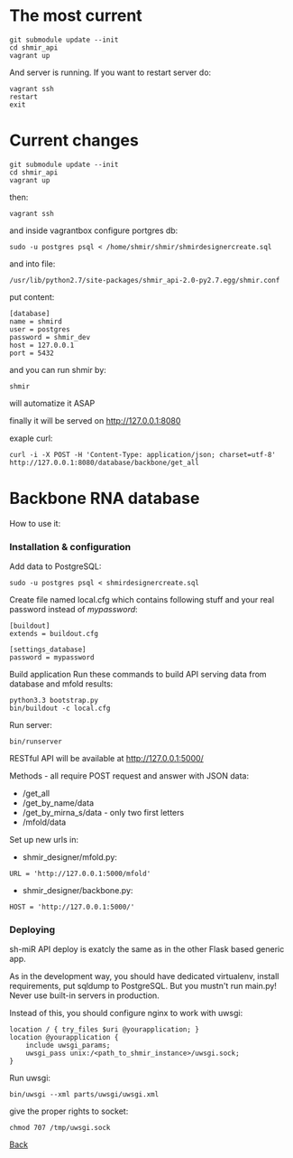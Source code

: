 The most current
================
```
git submodule update --init
cd shmir_api
vagrant up
```

And server is running. If you want to restart server do:
```
vagrant ssh
restart
exit
```


Current changes
===============

```
git submodule update --init
cd shmir_api
vagrant up
```
then:
```
vagrant ssh
```
and inside vagrantbox configure portgres db:
```
sudo -u postgres psql < /home/shmir/shmir/shmirdesignercreate.sql
```
and into file:
```
/usr/lib/python2.7/site-packages/shmir_api-2.0-py2.7.egg/shmir.conf
```
put content:
```
[database]
name = shmird
user = postgres
password = shmir_dev
host = 127.0.0.1
port = 5432
```
and you can run shmir by:
```
shmir
```
will automatize it ASAP

finally it will be served on http://127.0.0.1:8080

exaple curl:

```
curl -i -X POST -H 'Content-Type: application/json; charset=utf-8' http://127.0.0.1:8080/database/backbone/get_all
```

Backbone RNA database
==========================

How to use it:

### Installation & configuration

Add data to PostgreSQL:
```
sudo -u postgres psql < shmirdesignercreate.sql
```
Create file named local.cfg which contains following stuff and your real password instead of *mypassword*:
```
[buildout]
extends = buildout.cfg

[settings_database]
password = mypassword
```
Build application
Run these commands to build API serving data from database and mfold results:
```
python3.3 bootstrap.py
bin/buildout -c local.cfg
```
Run server:
```
bin/runserver
```
RESTful API will be available at http://127.0.0.1:5000/

Methods - all require POST request and answer with JSON data:
* /get_all
* /get_by_name/data
* /get_by_mirna_s/data - only two first letters
* /mfold/data

Set up new urls in:
* shmir_designer/mfold.py:
```
URL = 'http://127.0.0.1:5000/mfold'
```
* shmir_designer/backbone.py:
```
HOST = 'http://127.0.0.1:5000/'
```

### Deploying

sh-miR API deploy is exatcly the same as in the other Flask based generic app.

As in the development way, you should have dedicated virtualenv, install requirements, put sqldump to PostgreSQL. But you mustn't run main.py! Never use built-in servers in production.

Instead of this, you should configure nginx to work with uwsgi:

```
location / { try_files $uri @yourapplication; }
location @yourapplication {
    include uwsgi_params;
    uwsgi_pass unix:/<path_to_shmir_instance>/uwsgi.sock;
}
```

Run uwsgi:
```
bin/uwsgi --xml parts/uwsgi/uwsgi.xml
```
give the proper rights to socket:
```
chmod 707 /tmp/uwsgi.sock
```

[Back](../README.md)

